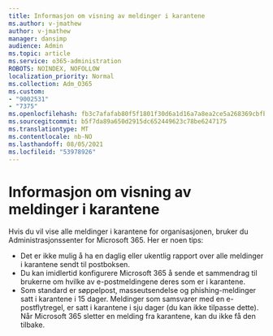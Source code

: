 ```yaml
---
title: Informasjon om visning av meldinger i karantene
ms.author: v-jmathew
author: v-jmathew
manager: dansimp
audience: Admin
ms.topic: article
ms.service: o365-administration
ROBOTS: NOINDEX, NOFOLLOW
localization_priority: Normal
ms.collection: Adm_O365
ms.custom:
- "9002531"
- "7375"
ms.openlocfilehash: fb3c7afafab80f5f1801f30d6a1d16a7a8ea2ce5a268369cbfb41787e7a2cbc4
ms.sourcegitcommit: b5f7da89a650d2915dc652449623c78be6247175
ms.translationtype: MT
ms.contentlocale: nb-NO
ms.lasthandoff: 08/05/2021
ms.locfileid: "53978926"
---
```

# <a name="info-about-viewing-quarantined-messages"></a>Informasjon om visning av meldinger i karantene

Hvis du vil vise alle meldinger i karantene for organisasjonen, bruker du Administrasjonssenter for Microsoft 365. Her er noen tips:

- Det er ikke mulig å ha en daglig eller ukentlig rapport over alle meldinger i karantene sendt til postboksen.
- Du kan imidlertid konfigurere Microsoft 365 å sende et sammendrag til brukerne om hvilke av e-postmeldingene deres som er i karantene.
- Som standard er søppelpost, masseutsendelse og phishing-meldinger satt i karantene i 15 dager. Meldinger som samsvarer med en e-postflytregel, er satt i karantene i sju dager (du kan ikke tilpasse dette). Når Microsoft 365 sletter en melding fra karantene, kan du ikke få den tilbake.
